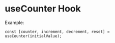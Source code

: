 # useCounter Hook

Example:

```
const [counter, increment, decrement, reset] = useCounter(initialValue);
```
